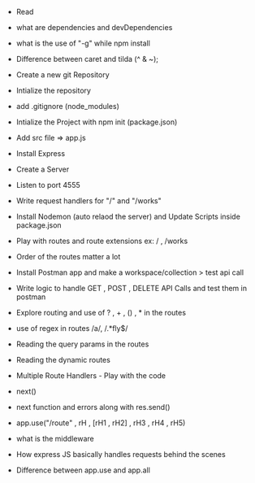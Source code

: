 - Read

- what are dependencies and devDependencies
- what is the use of "-g" while npm install
- Difference between caret and tilda (^ & ~);
- Create a new git Repository
- Intialize the repository
- add .gitignore (node_modules)
- Intialize the Project with npm init (package.json)
- Add src file => app.js
- Install Express
- Create a Server
- Listen to port 4555
- Write request handlers for "/" and "/works"
- Install Nodemon (auto relaod the server) and Update Scripts inside package.json
- Play with routes and route extensions ex: / , /works
- Order of the routes matter a lot
- Install Postman app and make a workspace/collection > test api call
- Write logic to handle GET , POST , DELETE API Calls and test them in postman
- Explore routing and use of ? , + , () , \* in the routes
- use of regex in routes /a/, /.\*fly$/
- Reading the query params in the routes
- Reading the dynamic routes

- Multiple Route Handlers - Play with the code
- next()
- next function and errors along with res.send()
- app.use("/route" , rH , [rH1 , rH2] , rH3 , rH4 , rH5)
- what is the middleware
- How express JS basically handles requests behind the scenes
- Difference between app.use and app.all
